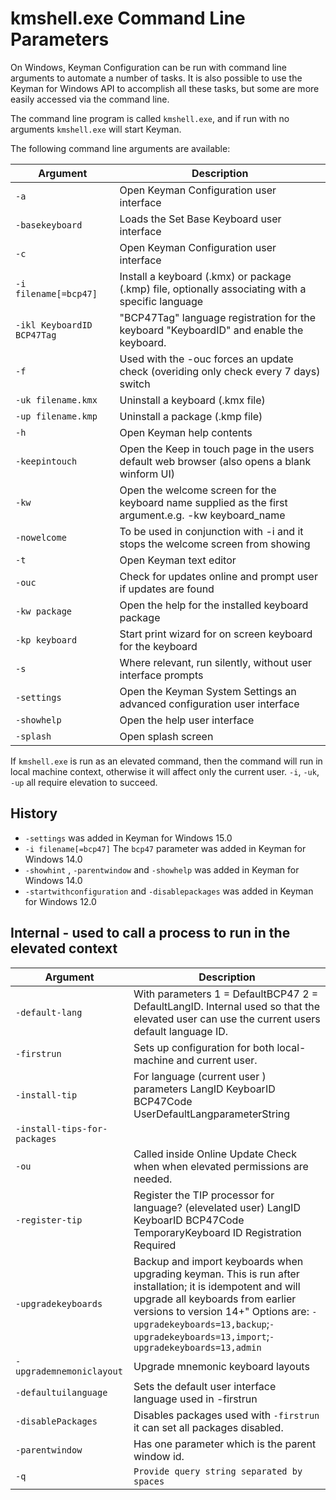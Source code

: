 # kmshell.exe Command Line Parameters

On Windows, Keyman Configuration can be run with command line arguments to automate a number of tasks. It is also possible to use the Keyman for Windows API to accomplish all these tasks, but some are more easily accessed via the command line.

The command line program is called `kmshell.exe`, and if run with no arguments `kmshell.exe` will start Keyman.

The following command line arguments are available:

Argument | Description
---------|-------------
`-a` | Open Keyman Configuration user interface
`-basekeyboard` | Loads the Set Base Keyboard user interface
`-c` | Open Keyman Configuration user interface
`-i filename[=bcp47]` | Install a keyboard (.kmx) or package (.kmp) file, optionally associating with a specific language
`-ikl KeyboardID BCP47Tag` | "BCP47Tag" language registration for the keyboard "KeyboardID" and enable the keyboard.
`-f` | Used with the -ouc forces an update check (overiding only check every 7 days)  switch
`-uk filename.kmx` | Uninstall a keyboard (.kmx file)
`-up filename.kmp` | Uninstall a package (.kmp file)
`-h` | Open Keyman help contents
`-keepintouch` | Open the Keep in touch page in the users default web browser (also opens a blank winform UI)
`-kw` | Open the welcome screen for the keyboard name supplied as the first argument.e.g. -kw keyboard_name
`-nowelcome` | To be used in conjunction with -i and it stops the welcome screen from showing
`-t` | Open Keyman text editor
`-ouc` | Check for updates online and prompt user if updates are found
`-kw package` | Open the help for the installed keyboard package
`-kp keyboard` | Start print wizard for on screen keyboard for the keyboard
`-s` | Where relevant, run silently, without user interface prompts
`-settings`	| Open the Keyman System Settings an advanced configuration user interface 
`-showhelp` |	Open the help user interface
`-splash` |	Open splash screen 

If `kmshell.exe` is run as an elevated command, then the command will run in local machine context, otherwise it will affect only the current user. `-i`, `-uk`, `-up` all require elevation to succeed.

## History

* `-settings` was added in Keyman for Windows 15.0
* `-i filename[=bcp47]` The `bcp47` parameter was added in Keyman for Windows 14.0
* `-showhint` , `-parentwindow` and `-showhelp` was added in Keyman for Windows 14.0
* `-startwithconfiguration` and `-disablepackages` was added in Keyman for Windows 12.0

## Internal - used to call a process to run in the elevated context 

Argument | Description
---------|-------------
`-default-lang`	| With parameters 1 = DefaultBCP47 2 = DefaultLangID. Internal used so that the elevated user can use the current users default language ID.
`-firstrun` | Sets up configuration for both local-machine and current user.
`-install-tip` | For language (current user ) parameters LangID KeyboarID BCP47Code UserDefaultLangparameterString
`-install-tips-for-packages`	|
`-ou`	| Called inside Online Update Check when when elevated permissions are needed.
`-register-tip`	| Register the TIP processor for language? (elevelated user) LangID KeyboarID BCP47Code TemporaryKeyboard ID Registration Required
`-upgradekeyboards`	| Backup and import keyboards when upgrading keyman. This is run after installation; it is idempotent and will upgrade all keyboards from earlier versions to version 14+" Options are: `-upgradekeyboards=13,backup`;`-upgradekeyboards=13,import`;`-upgradekeyboards=13,admin`
`-upgrademnemoniclayout`	| Upgrade mnemonic keyboard layouts
`-defaultuilanguage`	| Sets the default user interface language used in -firstrun
`-disablePackages` |	Disables packages used with `-firstrun` it can set all packages disabled.
`-parentwindow` |	Has one parameter which is the parent window id.
`-q` | `Provide query string separated by spaces`




